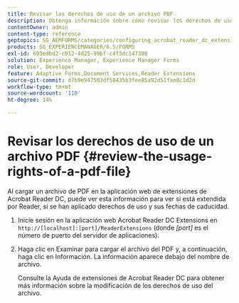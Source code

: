 ```yaml
---
title: Revisar los derechos de uso de un archivo PDF
description: Obtenga información sobre cómo revisar los derechos de uso de un archivo de PDF.
contentOwner: admin
content-type: reference
geptopics: SG_AEMFORMS/categories/configuring_acrobat_reader_dc_extensions
products: SG_EXPERIENCEMANAGER/6.5/FORMS
exl-id: 603edbd2-c012-4d25-99bf-c4f3dc147308
solution: Experience Manager, Experience Manager Forms
role: User, Developer
feature: Adaptive Forms,Document Services,Reader Extensions
source-git-commit: d7b9e947503df58435b3fee85a92d51fae8c1d2d
workflow-type: tm+mt
source-wordcount: '110'
ht-degree: 14%

---
```


# Revisar los derechos de uso de un archivo PDF {#review-the-usage-rights-of-a-pdf-file}

Al cargar un archivo de PDF en la aplicación web de extensiones de Acrobat Reader DC, puede ver esta información para ver si está extendida por Reader, si se han aplicado derechos de uso y sus fechas de caducidad.

1. Inicie sesión en la aplicación web Acrobat Reader DC Extensions en `http://[localhost]:[port]/ReaderExtensions` (donde *[port]* es el número de puerto del servidor de aplicaciones).
1. Haga clic en Examinar para cargar el archivo del PDF y, a continuación, haga clic en Información. La información aparece debajo del nombre de archivo.

   Consulte la Ayuda de extensiones de Acrobat Reader DC para obtener más información sobre la modificación de los derechos de uso del archivo.
